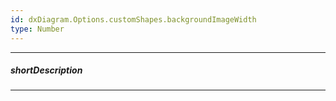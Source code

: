 ```yaml
---
id: dxDiagram.Options.customShapes.backgroundImageWidth
type: Number
---
```

---
##### shortDescription

---

